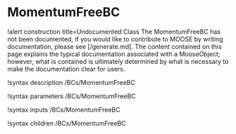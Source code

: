<!-- MOOSE Documentation Stub: Remove this when content is added. -->

# MomentumFreeBC

!alert construction title=Undocumented Class
The MomentumFreeBC has not been documented, if you would like to contribute to MOOSE by
writing documentation, please see [/generate.md]. The content contained on this page explains
the typical documentation associated with a MooseObject; however, what is contained is ultimately
determined by what is necessary to make the documentation clear for users.

!syntax description /BCs/MomentumFreeBC

!syntax parameters /BCs/MomentumFreeBC

!syntax inputs /BCs/MomentumFreeBC

!syntax children /BCs/MomentumFreeBC
